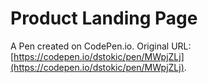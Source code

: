 # Product Landing Page

A Pen created on CodePen.io. Original URL: [https://codepen.io/dstokic/pen/MWpjZLj](https://codepen.io/dstokic/pen/MWpjZLj).


